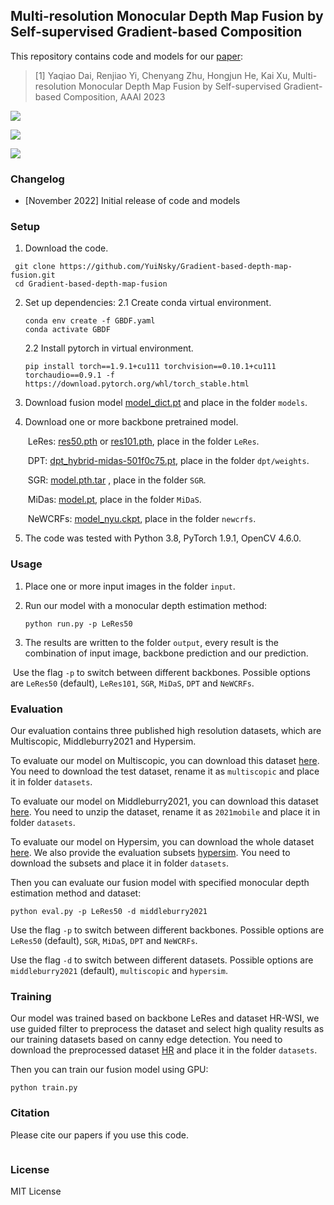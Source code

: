 ## Multi-resolution Monocular Depth Map Fusion by Self-supervised Gradient-based Composition

This repository contains code and models for our [paper]():

> [1] Yaqiao Dai, Renjiao Yi, Chenyang Zhu, Hongjun He, Kai Xu,  Multi-resolution Monocular Depth Map Fusion by Self-supervised  Gradient-based Composition, AAAI 2023

![](./figures/1.gif)

![](./figures/2.gif)

![](./figures/3.gif)

### Changelog 

* [November 2022] Initial release of code and models

### Setup 

1) Download the code.
```shell
 git clone https://github.com/YuiNsky/Gradient-based-depth-map-fusion.git
 cd Gradient-based-depth-map-fusion
```




2. Set up dependencies: 
    2.1  Create conda virtual environment.
    
    ```shell
    conda env create -f GBDF.yaml
    conda activate GBDF
    ```
    
    2.2  Install pytorch in virtual environment.
    ```shell
    pip install torch==1.9.1+cu111 torchvision==0.10.1+cu111 torchaudio==0.9.1 -f https://download.pytorch.org/whl/torch_stable.html
    ```



3. Download fusion model [model_dict.pt](https://github.com/YuiNsky/Gradient-based-depth-map-fusion/releases/download/v1.0/model_dict.pt) and place in the folder `models`.

   


4. Download one or more backbone pretrained model.

     ​     LeRes: [res50.pth](https://cloudstor.aarnet.edu.au/plus/s/VVQayrMKPlpVkw9) or [res101.pth](https://cloudstor.aarnet.edu.au/plus/s/lTIJF4vrvHCAI31), place in the folder `LeRes`.

     ​     DPT: [dpt_hybrid-midas-501f0c75.pt](https://github.com/intel-isl/DPT/releases/download/1_0/dpt_hybrid-midas-501f0c75.pt), place in the folder `dpt/weights`.

     ​     SGR: [model.pth.tar](https://drive.google.com/file/d/1p8c8-nUTNry5usQmGdTC2TrwWrp3dQ0y/view?usp=sharing) , place in the folder `SGR`.

     ​     MiDas: [model.pt](https://drive.google.com/file/d/1nqW_Hwj86kslfsXR7EnXpEWdO2csz1cC), place in the folder `MiDaS`.

     ​     NeWCRFs: [model_nyu.ckpt](https://virutalbuy-public.oss-cn-hangzhou.aliyuncs.com/share/newcrfs/models/model_nyu.ckpt), place in the folder `newcrfs`.
     
     


5. The code was tested with Python 3.8, PyTorch 1.9.1, OpenCV 4.6.0.

### Usage 

1) Place one or more input images in the folder `input`.

2) Run our model with a monocular depth estimation method:

    ```shell
    python run.py -p LeRes50
	```


3) The results are written to the folder `output`, every result is the combination of input image, backbone prediction and our prediction.

​		Use the flag `-p` to switch between different backbones. Possible options are `LeRes50` (default), `LeRes101`, `SGR`, `MiDaS`, `DPT` and `NeWCRFs`.

### Evaluation

Our evaluation contains three published high resolution datasets, which are Multiscopic, Middleburry2021 and Hypersim. 

To evaluate our model on Multiscopic, you can download this dataset [here](https://sites.google.com/view/multiscopic). You need to download the test dataset, rename it as `multiscopic` and place it in folder `datasets`.

To evaluate our model on Middleburry2021, you can download this dataset [here](https://vision.middlebury.edu/stereo/data/scenes2021/zip/all.zip). You need to unzip the dataset, rename it as `2021mobile`  and place it in folder `datasets`.

To evaluate our model on Hypersim, you can download the whole dataset [here](https://github.com/apple/ml-hypersim/blob/main/code/python/tools/dataset_download_images.py). We also provide the evaluation subsets [hypersim](). You need to download the subsets and place it in folder `datasets`.



Then you can evaluate our fusion model with specified monocular depth estimation method and dataset:

```shell
python eval.py -p LeRes50 -d middleburry2021
```

Use the flag `-p` to switch between different backbones. Possible options are `LeRes50` (default),  `SGR`, `MiDaS`, `DPT` and `NeWCRFs`.

Use the flag `-d` to switch between different datasets. Possible options are `middleburry2021` (default), `multiscopic` and `hypersim`.

### Training

Our model was trained based on backbone LeRes and dataset HR-WSI, we use guided filter to preprocess the dataset and select high quality results as our training datasets based on canny edge detection. You need to download the preprocessed dataset [HR]() and place it in the folder `datasets`.

Then you can train our fusion model using GPU:

```shell
python train.py
```


### Citation

Please cite our papers if you use this code. 
```

```

### License 

MIT License 
